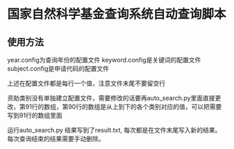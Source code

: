 # 国家自然科学基金查询系统自动查询脚本

## 使用方法
year.config为查询年份的配置文件
keyword.config是关键词的配置文件
subject.config是申请代码的配置文件

上述在配置文件都是每行一个值，注意文件末尾不要留空行

资助类别没有单独建立配置文件，需要修改的话要再auto_search.py里面直接更改，第91行的数组，第90行的数组是从上到下的各个类别对应的值，可以把需要写到91行的数组里面

运行auto_search.py
结果写到了result.txt, 每次都是在文件末尾写入新的结果。每次查询结束的结果需要手动删除。
